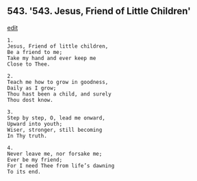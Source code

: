 
## 543.  '543. Jesus, Friend of Little Children'
[edit](https://docs.google.com/document/d/1b5RLXaZYiv%2DMijNKVcOPWgUNYJWJ42PF/edit?mode=html)






    1.
    Jesus, Friend of little children,
    Be a friend to me;
    Take my hand and ever keep me
    Close to Thee.

    2.
    Teach me how to grow in goodness,
    Daily as I grow;
    Thou hast been a child, and surely
    Thou dost know.

    3.
    Step by step, O, lead me onward,
    Upward into youth;
    Wiser, stronger, still becoming
    In Thy truth.

    4.
    Never leave me, nor forsake me;
    Ever be my friend;
    For I need Thee from life’s dawning
    To its end.
